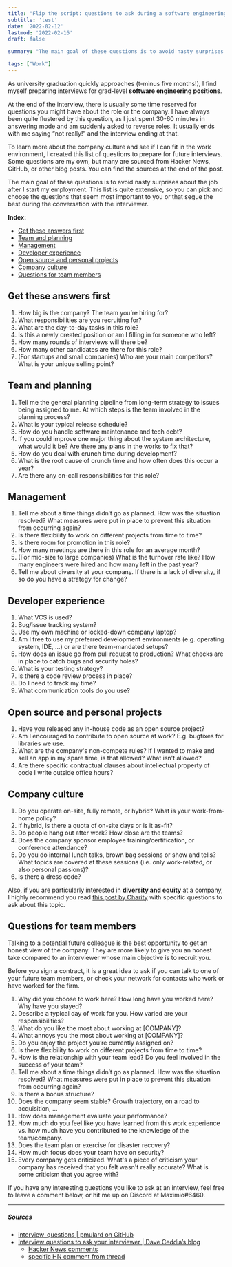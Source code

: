 ```yaml
---
title: "Flip the script: questions to ask during a software engineering interview 🙋"
subtitle: 'test'
date: '2022-02-12'
lastmod: '2022-02-16'
draft: false

summary: "The main goal of these questions is to avoid nasty surprises about the job after I start my employment. This list is quite extensive, so you can pick and choose the questions that seem most important to you or that segue the best during the conversation with the interviewer."

tags: ["Work"]
---
```


As university graduation quickly approaches (t-minus five months!), I find myself preparing interviews for grad-level **software engineering positions**.

At the end of the interview,  there is usually some time reserved for questions you might have about the role or the company. I have always been quite flustered by this question, as I just spent 30-60 minutes in answering mode and am suddenly asked to reverse roles. It usually ends with me saying “not really!” and the interview ending at that.

To learn more about the company culture and see if I can fit in the work environment, I created this list of questions to prepare for future interviews. Some questions are my own, but many are sourced from Hacker News, GitHub, or other blog posts. You can find the sources at the end of the post.

The main goal of these questions is to avoid nasty surprises about the job after I start my employment. This list is quite extensive, so you can pick and choose the questions that seem most important to you or that segue the best during the conversation with the interviewer.

**Index:**

- [Get these answers first](#get-these-answers-first)
- [Team and planning](#team-and-planning)
- [Management](#management)
- [Developer experience](#developer-experience)
- [Open source and personal projects](#open-source-and-personal-projects)
- [Company culture](#company-culture)
- [Questions for team members](#questions-for-team-members)

## Get these answers first

1. How big is the company? The team you’re hiring for?
2. What responsibilities are you recruiting for?
3. What are the day-to-day tasks in this role?
4. Is this a newly created position or am I filling in for someone who left?
5. How many rounds of interviews will there be?
6. How many other candidates are there for this role?
7. (For startups and small companies) Who are your main competitors? What is your unique selling point?

## Team and planning

1. Tell me the general planning pipeline from long-term strategy to issues being assigned to me. At which steps is the team involved in the planning process?
2. What is your typical release schedule?
3. How do you handle software maintenance and tech debt?
4. If you could improve one major thing about the system architecture, what would it be? Are there any plans in the works to fix that?
5. How do you deal with crunch time during development?
6. What is the root cause of crunch time and how often does this occur a year?
7. Are there any on-call responsibilities for this role?

## Management

1. Tell me about a time things didn’t go as planned. How was the situation resolved? What measures were put in place to prevent this situation from occurring again?
2. Is there flexibility to work on different projects from time to time?
3. Is there room for promotion in this role?
4. How many meetings are there in this role for an average month?
5. (For mid-size to large companies) What is the turnover rate like? How many engineers were hired and how many left in the past year?
6. Tell me about diversity at your company. If there is a lack of diversity, if so do you have a strategy for change?

## Developer experience

1. What VCS is used?
2. Bug/issue tracking system?
3. Use my own machine or locked-down company laptop?
4. Am I free to use my preferred development environments (e.g. operating system, IDE, …) or are there team-mandated setups?
5. How does an issue go from pull request to production? What checks are in place to catch bugs and security holes?
6. What is your testing strategy?
7. Is there a code review process in place?
8. Do I need to track my time?
9. What communication tools do you use?

## Open source and personal projects

1. Have you released any in-house code as an open source project?
2. Am I encouraged to contribute to open source at work? E.g. bugfixes for libraries we use.
3. What are the company's non-compete rules? If I wanted to make and sell an app in my spare time, is that allowed? What isn't allowed?
4. Are there specific contractual clauses about intellectual property of code I write outside office hours?

## Company culture

1. Do you operate on-site, fully remote, or hybrid?  What is your work-from-home policy?
2. If hybrid, is there a quota of on-site days or is it as-fit?
3. Do people hang out after work? How close are the teams?
4. Does the company sponsor employee training/certification, or conference attendance?
5. Do you do internal lunch talks, brown bag sessions or show and tells? What topics are covered at these sessions (i.e. only work-related, or also personal passions)?
6. Is there a dress code?

Also, if you are particularly interested in **diversity and equity** at a company, I highly recommend you read [this post by Charity](https://charity.wtf/2022/01/29/how-can-you-tell-if-the-company-youre-interviewing-with-is-rotten-on-the-inside/) with specific questions to ask about this topic.

## Questions for team members


Talking to a potential future colleague is the best opportunity to get an honest view of the company. They are more likely to give you an honest take compared to an interviewer whose main objective is to recruit you.

Before you sign a contract, it is a great idea to ask if you can talk to one of your future team members, or check your network for contacts who work or have worked for the firm.

1. Why did you choose to work here? How long have you worked here? Why have you stayed?
2. Describe a typical day of work for you. How varied are your responsibilities?
3. What do you like the most about working at [COMPANY]?
4. What annoys you the most about working at [COMPANY]?
5. Do you enjoy the project you’re currently assigned on?
6. Is there flexibility to work on different projects from time to time?
7. How is the relationship with your team lead? Do you feel involved in the success of your team?
8. Tell me about a time things didn’t go as planned. How was the situation resolved? What measures were put in place to prevent this situation from occurring again?
9. Is there a bonus structure?
10. Does the company seem stable? Growth trajectory, on a road to acquisition, …
11. How does management evaluate your performance?
12. How much do you feel like you have learned from this work experience vs. how much have you contributed to the knowledge of the team/company.
13. Does the team plan or exercise for disaster recovery?
14. How much focus does your team have on security?
15. Every company gets criticized. What's a piece of criticism your company has received that you felt wasn't really accurate? What is some criticism that you agree with?

If you have any interesting questions you like to ask at an interview, feel free to leave a comment below, or hit me up on Discord at Maximio#6460.

---

##### Sources

- [interview_questions | pmulard on GitHub](https://github.com/pmulard/interview_questions)
- [Interview questions to ask your interviewer | Dave Ceddia’s blog](https://daveceddia.com/interview-questions-to-ask-company/)
	- [Hacker News comments](https://news.ycombinator.com/item?id=30278290)
	- [specific HN comment from thread](https://news.ycombinator.com/item?id=30279598)

